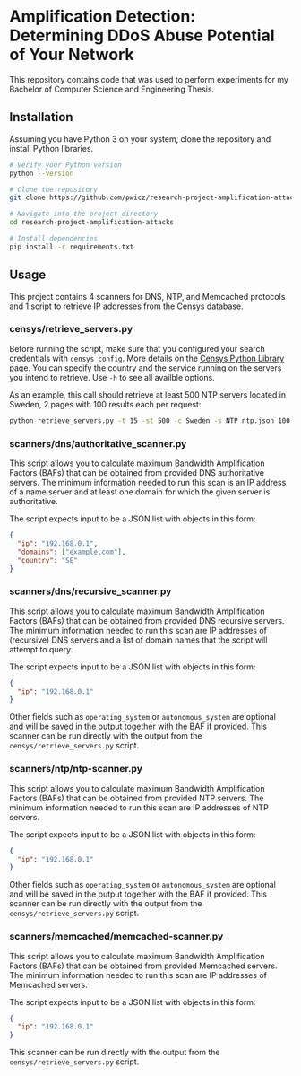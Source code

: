 # Amplification Detection: Determining DDoS Abuse Potential of Your Network

This repository contains code that was used to perform experiments for my Bachelor of Computer Science and Engineering Thesis.

## Installation

Assuming you have Python 3 on your system, clone the repository and install Python libraries.

```bash
# Verify your Python version
python --version

# Clone the repository
git clone https://github.com/pwicz/research-project-amplification-attacks

# Navigate into the project directory
cd research-project-amplification-attacks

# Install dependencies
pip install -r requirements.txt
```

## Usage

This project contains 4 scanners for DNS, NTP, and Memcached protocols and 1 script to retrieve IP addresses from the Censys database.

### censys/retrieve_servers.py

Before running the script, make sure that you configured your search credentials with `censys config`. More details on the [Censys Python Library](https://pypi.org/project/censys/) page. You can specify the country and the service running on the servers you intend to retrieve. Use `-h` to see all availble options.

As an example, this call should retrieve at least 500 NTP servers located in Sweden, 2 pages with 100 results each per request:

```bash
python retrieve_servers.py -t 15 -st 500 -c Sweden -s NTP ntp.json 100 2
```

### scanners/dns/authoritative_scanner.py

This script allows you to calculate maximum Bandwidth Amplification Factors (BAFs) that can be obtained from provided DNS authoritative servers. The minimum information needed to run this scan is an IP address of a name server and at least one domain for which the given server is authoritative.

The script expects input to be a JSON list with objects in this form:

```json
{
  "ip": "192.168.0.1",
  "domains": ["example.com"],
  "country": "SE"
}
```

### scanners/dns/recursive_scanner.py

This script allows you to calculate maximum Bandwidth Amplification Factors (BAFs) that can be obtained from provided DNS recursive servers. The minimum information needed to run this scan are IP addresses of (recursive) DNS servers and a list of domain names that the script will attempt to query.

The script expects input to be a JSON list with objects in this form:

```json
{
  "ip": "192.168.0.1"
}
```

Other fields such as `operating_system` or `autonomous_system` are optional and will be saved in the output together with the BAF if provided. This scanner can be run directly with the output from the `censys/retrieve_servers.py` script.

### scanners/ntp/ntp-scanner.py

This script allows you to calculate maximum Bandwidth Amplification Factors (BAFs) that can be obtained from provided NTP servers. The minimum information needed to run this scan are IP addresses of NTP servers.

The script expects input to be a JSON list with objects in this form:

```json
{
  "ip": "192.168.0.1"
}
```

Other fields such as `operating_system` or `autonomous_system` are optional and will be saved in the output together with the BAF if provided. This scanner can be run directly with the output from the `censys/retrieve_servers.py` script.

### scanners/memcached/memcached-scanner.py

This script allows you to calculate maximum Bandwidth Amplification Factors (BAFs) that can be obtained from provided Memcached servers. The minimum information needed to run this scan are IP addresses of Memcached servers.

The script expects input to be a JSON list with objects in this form:

```json
{
  "ip": "192.168.0.1"
}
```

This scanner can be run directly with the output from the `censys/retrieve_servers.py` script.
